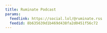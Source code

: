 ```yaml
---
title: Ruminate Podcast
params:
  feedlink: https://social.lol/@ruminate.rss
  feedid: 8b635639d1b469d438fa2d0451f56c72
---
```

